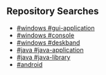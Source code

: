 <!--- ![](https://github-readme-stats.vercel.app/api?username=RadAd&show_icons=true&theme=nord) --->
<!--- ![](https://github-readme-stats.vercel.app/api/top-langs/?username=RadAd&layout=compact&theme=nord) --->

<!--- # [Windows](https://github.com/RadAd?tab=repositories&q=%23windows) --->
<!--- [![](https://github-readme-stats.vercel.app/api/pin/?username=RadAd&repo=RadNotepadMFC&theme=nord)](https://github.com/RadAd/RadNotepadMFC) --->
<!--- [![](https://github-readme-stats.vercel.app/api/pin/?username=RadAd&repo=RadLine&theme=nord)](https://github.com/RadAd/RadLine) --->

## Repository Searches
- [#windows #gui-application](https://github.com/RadAd?tab=repositories&q=%23windows+%23gui-application&sort=stargazers)
- [#windows #console](https://github.com/RadAd?tab=repositories&q=%23windows+%23console&sort=stargazers)
- [#windows #deskband](https://github.com/RadAd?tab=repositories&q=%23windows+%23deskband&sort=stargazers)
- [#java #java-application](https://github.com/RadAd?tab=repositories&q=%23java+%23java-application&sort=stargazers)
- [#java #java-library](https://github.com/RadAd?tab=repositories&q=%23java+%23java-library&sort=stargazers)
- [#android](https://github.com/RadAd?tab=repositories&q=%23android&sort=stargazers)
